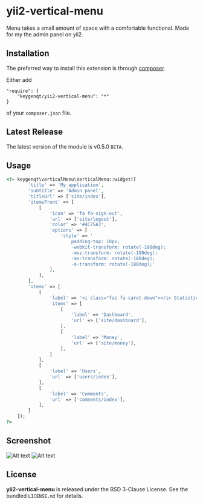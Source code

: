 yii2-vertical-menu
===================

Menu takes a small amount of space with a comfortable functional. Made for my the admin panel on yii2.

## Installation

The preferred way to install this extension is through [composer](http://getcomposer.org/download/).

Either add

```
"require": {
    "keygenqt/yii2-vertical-menu": "*"
}
```

of your `composer.json` file.

## Latest Release

The latest version of the module is v0.5.0 `BETA`.

## Usage

```php
<?= keygenqt\verticalMenu\VerticalMenu::widget([
		'title' => 'My application',
		'subtitle' => 'Admin panel',
		'titleUrl' => ['site/index'],
		'itemsFront' => [
			[
				'icon' => 'fa fa-sign-out',
				'url' => ['site/logout'],
				'color' => '#4C75A3',
				'options' => [
					'style' => '
						padding-top: 18px;
						-webkit-transform: rotate(-180deg); 
						-moz-transform: rotate(-180deg);
						-ms-transform: rotate(-180deg);
						-o-transform: rotate(-180deg);'
				],
			], 
		],
		'items' => [
			[
				'label' => '<i class="fas fa-caret-down"></i> Statistics',
				'items' => [
					[
						'label' => 'Dashboard',
						'url' => ['site/dashboard'],
					], 
					[
						'label' => 'Money',
						'url' => ['site/money'],
					], 
				]
			], 
			[
				'label' => 'Users',
				'url' => ['users/index'],
			], 
			[
				'label' => 'Comments',
				'url' => ['comments/index'],
			],
		]
	]);
?>
```

## Screenshot

![Alt text](https://raw.githubusercontent.com/keygenqt/yii2-vertical-menu/master/screenshot/close.png?raw=true "Close")
![Alt text](https://raw.githubusercontent.com/keygenqt/yii2-vertical-menu/master/screenshot/open.png?raw=true "Open")

## License

**yii2-vertical-menu** is released under the BSD 3-Clause License. See the bundled `LICENSE.md` for details.


